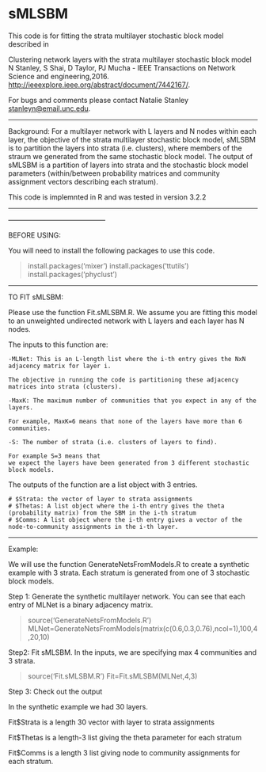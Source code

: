 # sMLSBM
This code is for fitting the strata multilayer stochastic block model described in 

Clustering network layers with the strata multilayer stochastic block model
N Stanley, S Shai, D Taylor, PJ Mucha - IEEE Transactions on Network Science and engineering,2016.
http://ieeexplore.ieee.org/abstract/document/7442167/.

For bugs and comments please contact Natalie Stanley stanleyn@email.unc.edu.

---------------

Background: For a multilayer network with L layers and N nodes within each layer, the objective of the strata multilayer stochastic block model, sMLSBM is to partition the layers into strata (i.e. clusters), where members of the straum we generated from the same stochastic block model. The output of sMLSBM is a partition of layers into strata and the stochastic block model parameters (within/between probability matrices and community assignment vectors describing each stratum).

This code is implemnted in R and was tested in version 3.2.2

---------------

—————————————— 

BEFORE USING:

You will need to install the following packages to use this code.

>install.packages(‘mixer’)
>install.packages(‘ttutils’)
>install.packages(‘phyclust’)

________________

TO FIT sMLSBM:

Please use the function Fit.sMLSBM.R. We assume you are fitting this model to an unweighted undirected network with L layers and each layer has N nodes. 

The inputs to this function are:

	-MLNet: This is an L-length list where the i-th entry gives the NxN adjacency matrix for layer i. 

	The objective in running the code is partitioning these adjacency 	
	matrices into strata (clusters). 

	-MaxK: The maximum number of communities that you expect in any of the layers. 

	For example, MaxK=6 means that none of the layers have more than 6 communities.

	-S: The number of strata (i.e. clusters of layers to find). 

	For example S=3 means that
	we expect the layers have been generated from 3 different stochastic block models. 

The outputs of the function are a list object with 3 entries.

	# $Strata: the vector of layer to strata assignments
	# $Thetas: A list object where the i-th entry gives the theta (probability matrix) from the SBM in the i-th stratum
	# $Comms: A list object where the i-th entry gives a vector of the node-to-community assignments in the i-th layer. 


_______________________

Example:

We will use the function GenerateNetsFromModels.R to create a synthetic example with 3 strata. Each stratum is generated from one of 3 stochastic block models.  

Step 1: Generate the synthetic multilayer network. You can see that each entry of MLNet is a binary adjacency matrix.
>source(‘GenerateNetsFromModels.R’)
>MLNet=GenerateNetsFromModels(matrix(c(0.6,0.3,0.76),ncol=1),100,4,20,10)

Step2: Fit sMLSBM. In the inputs, we are specifying max 4 communities and 3 strata.
>source(‘Fit.sMLSBM.R’)
>Fit=Fit.sMLSBM(MLNet,4,3) 

Step 3: Check out the output

In the synthetic example we had 30 layers.

Fit$Strata is a length 30 vector with layer to strata assignments 

Fit$Thetas is a length-3 list giving the theta parameter for each stratum

Fit$Comms is a length 3 list giving node to community assignments for each stratum. 

